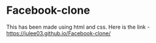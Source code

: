 # Facebook-clone
This has been made using html and css.
Here is the link - https://julee03.github.io/Facebook-clone/
